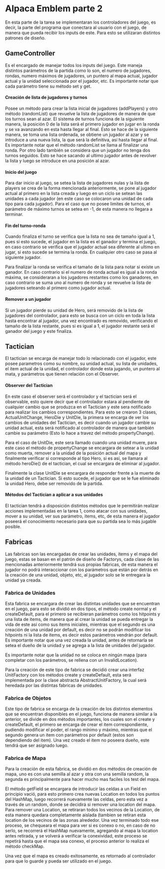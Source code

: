 # Alpaca Emblem parte 2

En esta parte de la tarea se implementaran los controladores del juego, es decir, la parte del programa que conectara al usuario con el juego, de manera que pueda recibir los inputs de este. Para esto se utilizaran distintos patrones de diseño.

## GameController

Es el encargado de manejar todos los inputs del juego. Este maneja distintos parámetros de la partida como lo son, el numero de jugadores, rondas, numero máximos de jugadores, un puntero al mapa actual, jugador actual y la unidad seleccionada por el jugador, etc. Es importante notar que cada parámetro tiene su método set y get.

#### Creación de lista de jugadores y turnos

Posee un método para crear la lista inicial de jugadores (addPlayers) y otro método (randomList) que revuelve la lista de jugadores de manera de que los turnos sean al azar. El sistema de turnos funciona de la siguiente manera, la posición 0 de la lista será el primero jugador en jugar en la ronda y se va avanzando en esta hasta llegar al final. Esto se hace de la siguiente manera, se toma una lista ordenada, se obtiene un jugador al azar y se introduce a una nueva lista, la que será la definitiva, así hasta llegar al final. Es importante notar que el método randomList se llama al finalizar una ronda. Por otro lado también se considera que un jugador no tenga dos turnos seguidos. Esto se hace sacando al ultimo jugador antes de revolver la lista y luego se introduce en una posición al azar.

#### Inicio del juego

Para dar inicio al juego, se setea la lista de jugadores nulas y la lista de players se crea de la forma mencionada anteriormente, se pone al jugador actual al primero en la lista creada y luego en un ciclo se setean las unidades a cada jugador (en este caso se colocaron una unidad de cada tipo para cada jugador). Para el caso que no posee limites de turnos, el parámetro de máximo turnos se setea en -1, de esta manera no llegara a terminar.

#### Fin del turno-ronda

Cuando finaliza el turno se verifica que la lista no sea de tamaño igual a 1, pues si esto sucede, el jugador en la lista es el ganador y termina el juego, en caso contrario se verifica que el jugador actual sea diferente al ultimo en jugar, si esto sucede se termina la ronda. En cualquier otro caso se pasa al siguiente jugador.

Para finalizar la ronda se verifica el tamaño de la lista para notar si existe un ganador. En caso contrario si el numero de ronda actual es igual a la ronda máxima, se consideraran a los jugadores restantes como los ganadores, en caso contrario se suma uno al numero de ronda y se revuelve la lista de jugadores seteando al primero como jugador actual.


#### Remover a un jugador

Si un jugador pierde su unidad de Hero, será removido de la lista de jugadores del controlador, para esto se busca con un ciclo en toda la lista hasta encontrar al jugador, una vez encontrado es removido, verificando el tamaño de la lista restante, pues si es igual a 1, el jugador restante será el ganador del juego y este finaliza.



## Tactician  

El tactician se encarga de manejar todo lo relacionado con el jugador, este posee parametros como su nombre, su unidad actual, su lista de unidades, el item actual de la unidad, el controlador donde esta jugando, un puntero al mata, y parámetros que tienen relación con el Observer. 

#### Observer del Tactician

En este caso el observer será el controlador y el tactician será el observable, esto quiere decir que el controlador estara al pendiente de cualquier cambio que se produzca en el Tactician y este sera notificado para realizar los cambios correspondientes. Para esto se crearon 3 clases, ActualUnitChange, HeroDie y UnitDie, la primera se encarga de ver los cambios de unidades del Tactician, es decir cuando un jugador cambie su unidad actual, esta será notificado al controlador de manera que también cambie su parámetro (Esto lo hace a travez del método propertyChange).

Para el caso de UnitDie, este sera llamado cuando una unidad muere, para este caso el método de propertyChange se encargara de setear a la unidad como muerta, remover a la unidad de la posición actual del mapa y finalmente verificar si corresponde al tipo Hero, si es así, se llamara al método heroDie() de el tactician, el cual se encargara de eliminar al jugador.

Finalmente la clase UnitDie se encargara de responder frente a la muerte de la unidad de un Tactician. Si esto sucede, el jugador que se le fue eliminado la unidad Hero, debe ser removido de la partida.

#### Métodos del Tactician a aplicar a sus unidades

El tactician tendrá a disposición distintos métodos que le permitirán realizar acciones implementadas en la tarea 1, como atacar con sus unidades, mover a su unidad, ver sus parámetro, items, etc, de esta manera el jugador poseerá el conocimiento necesario para que su partida sea lo más jugable posible.





## Fabricas

Las fabricas son las encargadas de crear las unidades, items y el mapa del juego, estas se basan en el patrón de diseño de Factorys, cada clase de las mencionadas anteriormente tendrá sus propias fabricas, de esta manera el jugador no podrá interaccionar con los parámetros que están por detrás en la creación de una unidad, objeto, etc, al jugador solo se le entregara la unidad ya creada.

### Fabrica de Unidades

Esta fabrica se encargara de crear las distintas unidades que se encuentran en el juego, para esto se dividió en dos tipos, el método create normal y el createDefault, para el primero se recibieran parámetros como los hitpoints y una lista de items, de manera que al crear la unidad se pueda entregar la vida de este así como sus items iniciales, mientras que el segundo es una creación de una unidad por default, es decir no se podrán modificar los hitpoints ni la lista de items, es decir estos parámetros vendrán por default. Es importante notar que una vez creada la unidad, antes de retornarla se setea el dueño de la unidad y se agrega a la lista de unidades del jugador. 

Es importante notar que la unidad no se coloca en ningún mapa (para completar con los parámetros, se rellena con un InvalidLocation).

Para la creación de este tipo de fabrica se decidió crear una interfaz UnitFactory con los métodos create y createDefault, esta será implementada por la clase abstracta AbstractUnitFactory, la cual será heredada por las distintas fabricas de unidades.


### Fabrica de Objetos

Este tipo de fabrica se encarga de la creación de los distintos elementos que se encuentran disponibles en el juego, funciona de manera similar a la anterior, se divide en dos métodos importantes, los cuales son el create y createDefault, el primero se encarga de crear el item correspondiente, pudiendo modificar el poder, el rango mínimo y máximo, mientras que el segundo genera un item con parámetros por default (estos son dependiendo del item). Una vez creado el item no poseera dueño, este tendrá que ser asignado luego.


### Fabrica de Mapa

Para la creación de esta fabrica, se dividió en dos métodos de creación de mapa, uno es con una semilla al azar y otra con una semilla random, la segunda es principalmente para hacer mucho mas faciles los test del mapa.

El método getField se encargara de introducir las celdas a un Field en principio vació, para esto primero crea nuevas Location en todos los puntos del HashMap, luego recorrerá nuevamente las celdas, pero esta vez a través de un random, donde se decidirá si remover una location del mapa. Para remover una Location, se retiraran todos los vecinos de la Location, de esta manera quedara completamente aislada (tambien se retiran esta location de los vecinos de las zonas alrededor. Una vez terminado todo ese proceso, se chequeara el mapa para ver si es conexo o no, en caso de no serlo, se recorrerá el HashMap nuevamente, agregando al mapa la location antes retirada, y se volverá a verificar la conexividad, este proceso se repetirá hasta que el mapa sea conexo, el proceso anterior lo realiza el método checkMap.


Una vez que el mapa es creado exitosamente, es retornado al controlador para que lo guarde y pueda ser utilizado en el juego. 
